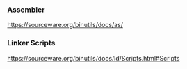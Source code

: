 ### Assembler
https://sourceware.org/binutils/docs/as/

### Linker Scripts
https://sourceware.org/binutils/docs/ld/Scripts.html#Scripts
